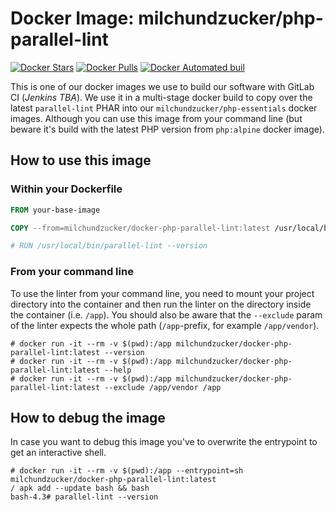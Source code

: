 # Docker Image: milchundzucker/php-parallel-lint
[![Docker Stars](https://img.shields.io/docker/stars/milchundzucker/docker-php-parallel-lint.svg)](https://hub.docker.com/r/milchundzucker/docker-php-parallel-lint/) [![Docker Pulls](https://img.shields.io/docker/pulls/milchundzucker/docker-php-parallel-lint.svg)](https://hub.docker.com/r/milchundzucker/docker-php-parallel-lint/) [![Docker Automated buil](https://img.shields.io/docker/automated/milchundzucker/docker-php-parallel-lint.svg)](https://hub.docker.com/r/milchundzucker/docker-php-parallel-lint/)

This is one of our docker images we use to build our software with GitLab CI (_Jenkins TBA_). We use it in a multi-stage
docker build to copy over the latest `parallel-lint` PHAR into our `milchundzucker/php-essentials` docker images.
Although you can use this image from your command line (but beware it's build with the latest PHP version from
`php:alpine` docker image).

## How to use this image

### Within your Dockerfile

```dockerfile
FROM your-base-image

COPY --from=milchundzucker/docker-php-parallel-lint:latest /usr/local/bin/parallel-lint /usr/local/bin/parallel-lint

# RUN /usr/local/bin/parallel-lint --version
```

### From your command line

To use the linter from your command line, you need to mount your project directory into the container and then run the
linter on the directory inside the container (i.e. `/app`). You should also be aware that the `--exclude` param of the
linter expects the whole path (`/app`-prefix, for example `/app/vendor`).

```
# docker run -it --rm -v $(pwd):/app milchundzucker/docker-php-parallel-lint:latest --version
# docker run -it --rm -v $(pwd):/app milchundzucker/docker-php-parallel-lint:latest --help
# docker run -it --rm -v $(pwd):/app milchundzucker/docker-php-parallel-lint:latest --exclude /app/vendor /app
```

## How to debug the image

In case you want to debug this image you've to overwrite the entrypoint to get an interactive shell.

```
# docker run -it --rm -v $(pwd):/app --entrypoint=sh milchundzucker/docker-php-parallel-lint:latest
/ apk add --update bash && bash
bash-4.3# parallel-lint --version
```